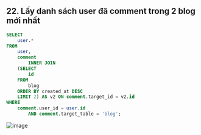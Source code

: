 ## 22. Lấy danh sách user đã comment trong 2 blog mới nhất
```sql
SELECT 
    user.*
FROM
    user,
    comment
        INNER JOIN
    (SELECT 
        id
    FROM
        blog
    ORDER BY created_at DESC
    LIMIT 2) AS v2 ON comment.target_id = v2.id
WHERE
    comment.user_id = user.id
        AND comment.target_table = 'blog';
```
![image](https://user-images.githubusercontent.com/40168893/42310521-d67f3d88-8065-11e8-93c8-56f152fc6f37.png)        